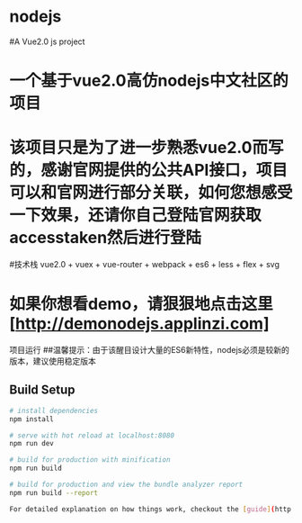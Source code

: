 # nodejs
#A Vue2.0 js project
# 一个基于vue2.0高仿nodejs中文社区的项目
# 该项目只是为了进一步熟悉vue2.0而写的，感谢官网提供的公共API接口，项目可以和官网进行部分关联，如何您想感受一下效果，还请你自己登陆官网获取accesstaken然后进行登陆
#技术栈
vue2.0 + vuex + vue-router + webpack + es6 + less + flex + svg
# 如果你想看demo，请狠狠地点击这里[http://demonodejs.applinzi.com]
项目运行
##温馨提示：由于该醒目设计大量的ES6新特性，nodejs必须是较新的版本，建议使用稳定版本

## Build Setup

``` bash
# install dependencies
npm install

# serve with hot reload at localhost:8080
npm run dev

# build for production with minification
npm run build

# build for production and view the bundle analyzer report
npm run build --report

For detailed explanation on how things work, checkout the [guide](http://vuejs-templates.github.io/webpack/) and [docs for vue-loader](http://vuejs.github.io/vue-loader)
